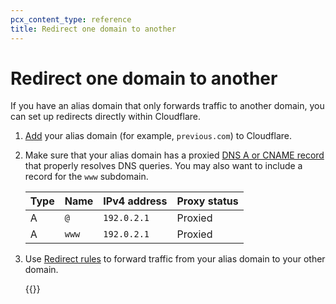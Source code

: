 ```yaml
---
pcx_content_type: reference
title: Redirect one domain to another
---
```


# Redirect one domain to another

If you have an alias domain that only forwards traffic to another domain, you can set up redirects directly within Cloudflare.

1. [Add](/fundamentals/setup/manage-domains/#add-a-domain-to-cloudflare) your alias domain (for example, `previous.com`) to Cloudflare.

2. Make sure that your alias domain has a proxied [DNS A or CNAME record](/dns/manage-dns-records/how-to/create-dns-records/) that properly resolves DNS queries. You may also want to include a record for the `www` subdomain.

    | **Type** | **Name** | **IPv4 address** | **Proxy status** |
    | -------- | -------- | ---------------- | ---------------- |
    | A        | `@`      | `192.0.2.1`      | Proxied          |
    | A        | `www`    | `192.0.2.1`      | Proxied          |

3. Use [Redirect rules](/rules/url-forwarding/) to forward traffic from your alias domain to your other domain.

    {{<render file="url-forwarding/_different-hostname-example.md" productFolder="rules">}}
